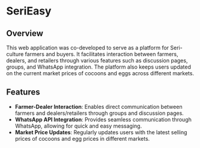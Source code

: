 # SeriEasy

## Overview
This web application was co-developed to serve as a platform for Seri-culture farmers and buyers. It facilitates interaction between farmers, dealers, and retailers through various features such as discussion pages, groups, and WhatsApp integration. The platform also keeps users updated on the current market prices of cocoons and eggs across different markets.

## Features
- **Farmer-Dealer Interaction**: Enables direct communication between farmers and dealers/retailers through groups and discussion pages.
- **WhatsApp API Integration**: Provides seamless communication through WhatsApp, allowing for quick and easy messaging.
- **Market Price Updates**: Regularly updates users with the latest selling prices of cocoons and egg prices in different markets.

